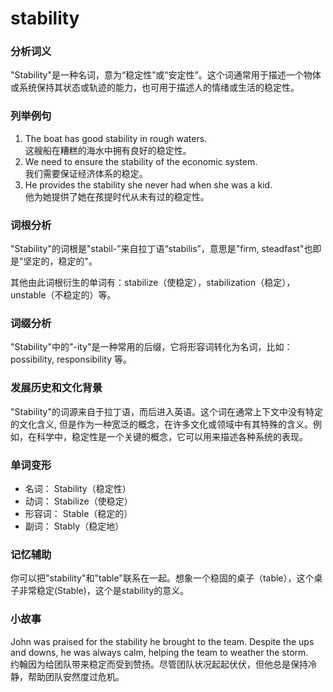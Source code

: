 # stability

### 分析词义

  

"Stability"是一种名词，意为“稳定性”或“安定性”。这个词通常用于描述一个物体或系统保持其状态或轨迹的能力，也可用于描述人的情绪或生活的稳定性。

  

### 列举例句

  

1.  The boat has good stability in rough waters.  
    这艘船在糟糕的海水中拥有良好的稳定性。
2.  We need to ensure the stability of the economic system.  
    我们需要保证经济体系的稳定。
3.  He provides the stability she never had when she was a kid.  
    他为她提供了她在孩提时代从未有过的稳定性。

  

### 词根分析

  

"Stability"的词根是"stabil-”来自拉丁语“stabilis”，意思是"firm, steadfast"也即是"坚定的，稳定的"。

  

其他由此词根衍生的单词有：stabilize（使稳定），stabilization（稳定），unstable（不稳定的）等。

  

### 词缀分析

  

"Stability"中的"-ity"是一种常用的后缀，它将形容词转化为名词，比如： possibility, responsibility 等。

  

### 发展历史和文化背景

  

"Stability"的词源来自于拉丁语，而后进入英语。这个词在通常上下文中没有特定的文化含义, 但是作为一种宽泛的概念，在许多文化或领域中有其特殊的含义。例如，在科学中，稳定性是一个关键的概念，它可以用来描述各种系统的表现。

  

### 单词变形

  

*   名词： Stability（稳定性）
*   动词： Stabilize（使稳定）
*   形容词： Stable（稳定的）
*   副词： Stably（稳定地）

  

### 记忆辅助

  

你可以把"stability"和"table"联系在一起。想象一个稳固的桌子（table），这个桌子非常稳定(Stable)，这个是stability的意义。

  

### 小故事

  

John was praised for the stability he brought to the team. Despite the ups and downs, he was always calm, helping the team to weather the storm.  
约翰因为给团队带来稳定而受到赞扬。尽管团队状况起起伏伏，但他总是保持冷静，帮助团队安然度过危机。
